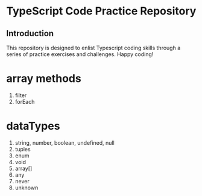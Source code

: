 # TypeScript Code Practice Repository

## Introduction

This repository is designed to enlist Typescript coding skills through a series of practice exercises and challenges.
Happy coding!

# array methods
1. filter
2. forEach


# dataTypes
1. string, number, boolean, undefined, null
2. tuples
3. enum
4. void
5. array[]
6. any
7. never
8. unknown

